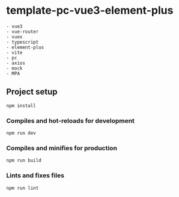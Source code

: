 # template-pc-vue3-element-plus

~~~
- vue3
- vue-router
- vuex
- typescript
- element-plus
- vite
- pc
- axios
- mock
- MPA
~~~

## Project setup
```
npm install
```

### Compiles and hot-reloads for development
```
npm run dev
```

### Compiles and minifies for production
```
npm run build
```

### Lints and fixes files
```
npm run lint
```
